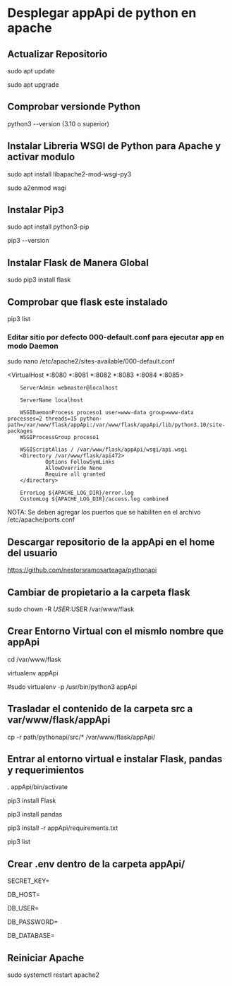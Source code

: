 # Desplegar appApi de python en apache

## Actualizar Repositorio
sudo apt update

sudo apt upgrade

## Comprobar versionde Python
python3 --version (3.10 o superior)

## Instalar Libreria WSGI de Python para Apache y activar modulo
sudo apt install libapache2-mod-wsgi-py3

sudo a2enmod wsgi

## Instalar Pip3
sudo apt install python3-pip

pip3 --version

## Instalar Flask de Manera Global
sudo pip3 install flask

## Comprobar que flask este instalado
pip3 list

### Editar sitio por defecto 000-default.conf para ejecutar app en modo Daemon
sudo nano /etc/apache2/sites-available/000-default.conf

<VirtualHost *:8080 *:8081 *:8082 *:8083 *:8084 *:8085>

        ServerAdmin webmaster@localhost

        ServerName localhost
        
        WSGIDaemonProcess proceso1 user=www-data group=www-data processes=2 threads=15 python-path=/var/www/flask/appApi:/var/www/flask/appApi/lib/python3.10/site-packages
        WSGIProcessGroup proceso1

        WSGIScriptAlias / /var/www/flask/appApi/wsgi/api.wsgi
        <Directory /var/www/flask/api472>
                Options FollowSymLinks
                AllowOverride None
                Require all granted
        </directory>

        ErrorLog ${APACHE_LOG_DIR}/error.log
        CustomLog ${APACHE_LOG_DIR}/access.log combined

</VirtualHost>

NOTA: Se deben agregar los puertos que se habiliten en el archivo /etc/apache/ports.conf

## Descargar repositorio de la appApi en el home del usuario
https://github.com/nestorsramosarteaga/pythonapi

## Cambiar de propietario a la carpeta flask
sudo chown -R $USER:$USER /var/www/flask

## Crear Entorno Virtual con el mismlo nombre que appApi

cd /var/www/flask

virtualenv appApi

#sudo virtualenv -p /usr/bin/python3 appApi

## Trasladar el contenido de la carpeta src a var/www/flask/appApi

cp -r path/pythonapi/src/* /var/www/flask/appApi/

## Entrar al entorno virtual e instalar Flask, pandas y requerimientos

. appApi/bin/activate

pip3 install Flask

pip3 install pandas

pip3 install -r appApi/requirements.txt

pip3 list

## Crear .env dentro de la carpeta appApi/
SECRET_KEY=

DB_HOST=

DB_USER=

DB_PASSWORD=

DB_DATABASE=

## Reiniciar Apache
sudo systemctl restart apache2